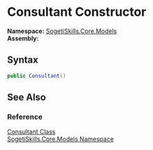 Consultant Constructor
======================

**Namespace:** [SogetiSkills.Core.Models][1]  
**Assembly:**

Syntax
------

```csharp
public Consultant()
```


See Also
--------

### Reference
[Consultant Class][2]  
[SogetiSkills.Core.Models Namespace][1]  

[1]: ../README.md
[2]: README.md